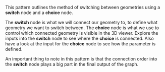 This pattern outlines the method of switching between geometries using a **switch** node and a **choice** node.

The **switch** node is what we will connect our geometry to, to define what geometry we want to switch between. The **choice** node is what we use to control which connected geometry is visible in the 3D viewer. Explore the inputs into the **switch** node to see where the **choice** is connected. Also have a look at the input for the **choice** node to see how the parameter is defined.

An important thing to note in this pattern is that the connection order into the **switch** node plays a big part in the final output of the graph.